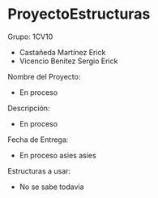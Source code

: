 # ProyectoEstructuras

Grupo: 1CV10


- Castañeda Martínez Erick
- Vicencio Benítez Sergio Erick

Nombre del Proyecto:

- En proceso

Descripción:

- En proceso

Fecha de Entrega: 

- En proceso asies asies

Estructuras a usar:

- No se sabe todavia

